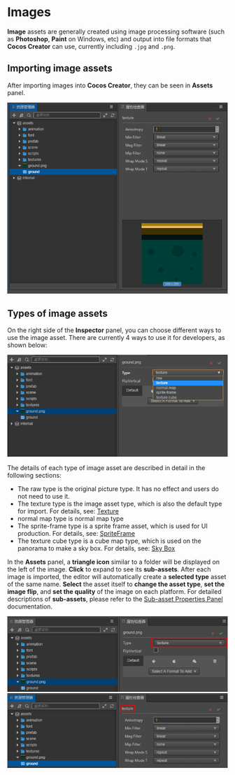# Images

__Image__ assets are generally created using image processing software (such as __Photoshop__, __Paint__ on Windows, etc) and output into file formats that __Cocos Creator__ can use, currently including `.jpg` and `.png`.

## Importing image assets

After importing images into __Cocos Creator__, they can be seen in **Assets** panel.

![](texture/imported.png)

## Types of image assets

On the right side of the **Inspector** panel, you can choose different ways to use the image asset. There are currently 4 ways to use it for developers, as shown below:

![](texture/type-change.png)

The details of each type of image asset are described in detail in the following sections:
  - The raw type is the original picture type. It has no effect and users do not need to use it.
  - The texture type is the image asset type, which is also the default type for import. For details, see: [Texture](texture.md)
  - normal map type is normal map type
  - The sprite-frame type is a sprite frame asset, which is used for UI production. For details, see: [SpriteFrame](sprite-frame.md)
  - The texture cube type is a cube map type, which is used on the panorama to make a sky box. For details, see: [Sky Box](../concepts/scene/skybox.md#Modifytheenvironmentmapoftheskybox)

In the **Assets** panel, a __triangle icon__ similar to a folder will be displayed on the left of the image. __Click__ to expand to see its __sub-assets__. After each image is imported, the editor will automatically create a **selected type** asset of the same name. __Select__ the asset itself to __change the asset type__, __set the image flip__, and __set the quality__ of the image on each platform. For detailed descriptions of __sub-assets__, please refer to the [Sub-asset Properties Panel](texture.md#Sub-AssetTexture2D'sPropertyPanel) documentation.

![](texture/image-info.png)
![](texture/texture-info.png)
